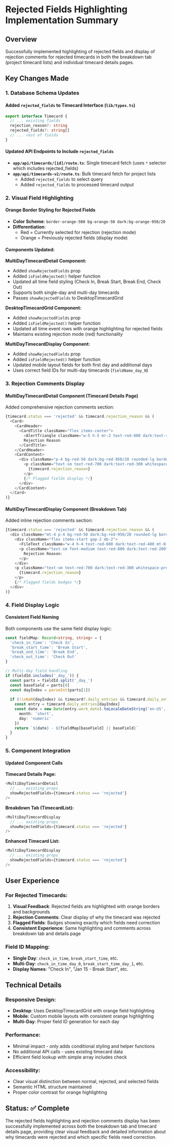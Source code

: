 # Rejected Fields Highlighting Implementation Summary

## Overview
Successfully implemented highlighting of rejected fields and display of rejection comments for rejected timecards in both the breakdown tab (project timecard lists) and individual timecard details pages.

## Key Changes Made

### 1. Database Schema Updates

#### Added `rejected_fields` to Timecard Interface (`lib/types.ts`)
```typescript
export interface Timecard {
  // ... existing fields
  rejection_reason?: string
  rejected_fields?: string[]
  // ... rest of fields
}
```

#### Updated API Endpoints to Include `rejected_fields`
- **`app/api/timecards/[id]/route.ts`**: Single timecard fetch (uses `*` selector which includes rejected_fields)
- **`app/api/timecards-v2/route.ts`**: Bulk timecard fetch for project lists
  - Added `rejected_fields` to select query
  - Added `rejected_fields` to processed timecard output

### 2. Visual Field Highlighting

#### Orange Border Styling for Rejected Fields
- **Color Scheme**: `border-orange-500 bg-orange-50 dark:bg-orange-950/20`
- **Differentiation**: 
  - Red = Currently selected for rejection (rejection mode)
  - Orange = Previously rejected fields (display mode)

#### Components Updated:

**MultiDayTimecardDetail Component:**
- Added `showRejectedFields` prop
- Added `isFieldRejected()` helper function
- Updated all time field styling (Check In, Break Start, Break End, Check Out)
- Supports both single-day and multi-day timecards
- Passes `showRejectedFields` to DesktopTimecardGrid

**DesktopTimecardGrid Component:**
- Added `showRejectedFields` prop
- Added `isFieldRejected()` helper function
- Updated all time event rows with orange highlighting for rejected fields
- Maintains existing rejection mode (red) functionality

**MultiDayTimecardDisplay Component:**
- Added `showRejectedFields` prop
- Added `isFieldRejected()` helper function
- Updated mobile layout fields for both first day and additional days
- Uses correct field IDs for multi-day timecards (`fieldName_day_N`)

### 3. Rejection Comments Display

#### MultiDayTimecardDetail Component (Timecard Details Page)
Added comprehensive rejection comments section:
```typescript
{timecard.status === 'rejected' && timecard.rejection_reason && (
  <Card>
    <CardHeader>
      <CardTitle className="flex items-center">
        <AlertTriangle className="w-5 h-5 mr-2 text-red-600 dark:text-red-400" />
        Rejection Reason
      </CardTitle>
    </CardHeader>
    <CardContent>
      <div className="p-4 bg-red-50 dark:bg-red-950/20 rounded-lg border border-red-200 dark:border-red-800">
        <p className="text-sm text-red-700 dark:text-red-300 whitespace-pre-wrap">
          {timecard.rejection_reason}
        </p>
        {/* Flagged fields display */}
      </div>
    </CardContent>
  </Card>
)}
```

#### MultiDayTimecardDisplay Component (Breakdown Tab)
Added inline rejection comments section:
```typescript
{timecard.status === 'rejected' && timecard.rejection_reason && (
  <div className="mt-4 p-4 bg-red-50 dark:bg-red-950/20 rounded-lg border border-red-200 dark:border-red-800">
    <div className="flex items-start gap-2 mb-2">
      <FileText className="w-4 h-4 text-red-600 dark:text-red-400 mt-0.5" />
      <p className="text-sm font-medium text-red-800 dark:text-red-200">
        Rejection Reason:
      </p>
    </div>
    <p className="text-sm text-red-700 dark:text-red-300 whitespace-pre-wrap mb-3">
      {timecard.rejection_reason}
    </p>
    {/* Flagged fields badges */}
  </div>
)}
```

### 4. Field Display Logic

#### Consistent Field Naming
Both components use the same field display logic:
```typescript
const fieldMap: Record<string, string> = {
  'check_in_time': 'Check In',
  'break_start_time': 'Break Start', 
  'break_end_time': 'Break End',
  'check_out_time': 'Check Out'
}

// Multi-day field handling
if (fieldId.includes('_day_')) {
  const parts = fieldId.split('_day_')
  const baseField = parts[0]
  const dayIndex = parseInt(parts[1])
  
  if (!isNaN(dayIndex) && timecard?.daily_entries && timecard.daily_entries[dayIndex]) {
    const entry = timecard.daily_entries[dayIndex]
    const date = new Date(entry.work_date).toLocaleDateString('en-US', { 
      month: 'short', 
      day: 'numeric' 
    })
    return `${date} - ${fieldMap[baseField] || baseField}`
  }
}
```

### 5. Component Integration

#### Updated Component Calls
**Timecard Details Page:**
```typescript
<MultiDayTimecardDetail 
  // ... existing props
  showRejectedFields={timecard.status === 'rejected'}
/>
```

**Breakdown Tab (TimecardList):**
```typescript
<MultiDayTimecardDisplay 
  // ... existing props
  showRejectedFields={timecard.status === 'rejected'}
/>
```

**Enhanced Timecard List:**
```typescript
<MultiDayTimecardDisplay 
  // ... existing props
  showRejectedFields={timecard.status === 'rejected'}
/>
```

## User Experience

### For Rejected Timecards:
1. **Visual Feedback**: Rejected fields are highlighted with orange borders and backgrounds
2. **Rejection Comments**: Clear display of why the timecard was rejected
3. **Flagged Fields**: Badges showing exactly which fields need correction
4. **Consistent Experience**: Same highlighting and comments across breakdown tab and details page

### Field ID Mapping:
- **Single Day**: `check_in_time`, `break_start_time`, etc.
- **Multi-Day**: `check_in_time_day_0`, `break_start_time_day_1`, etc.
- **Display Names**: "Check In", "Jan 15 - Break Start", etc.

## Technical Details

### Responsive Design:
- **Desktop**: Uses DesktopTimecardGrid with orange field highlighting
- **Mobile**: Custom mobile layouts with consistent orange highlighting
- **Multi-Day**: Proper field ID generation for each day

### Performance:
- Minimal impact - only adds conditional styling and helper functions
- No additional API calls - uses existing timecard data
- Efficient field lookup with simple array includes check

### Accessibility:
- Clear visual distinction between normal, rejected, and selected fields
- Semantic HTML structure maintained
- Proper color contrast for orange highlighting

## Status: ✅ Complete

The rejected fields highlighting and rejection comments display has been successfully implemented across both the breakdown tab and timecard details page, providing clear visual feedback and detailed information about why timecards were rejected and which specific fields need correction.